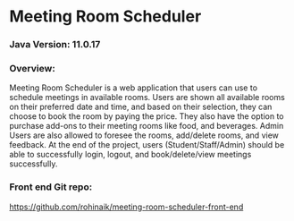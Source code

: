 # Meeting Room Scheduler

### Java Version: 11.0.17

### Overview:
Meeting Room Scheduler is a web application that users can use to schedule meetings in available rooms. Users are shown all available rooms on their preferred date and time, and based on their selection, they can choose to book the room by paying the price. They also have the option to purchase add-ons to their meeting rooms like food, and beverages. Admin Users are also allowed to foresee the rooms, add/delete rooms, and view feedback. At the end of the project, users (Student/Staff/Admin) should be able to successfully login, logout, and book/delete/view meetings successfully.

### Front end Git repo: 
https://github.com/rohinaik/meeting-room-scheduler-front-end




